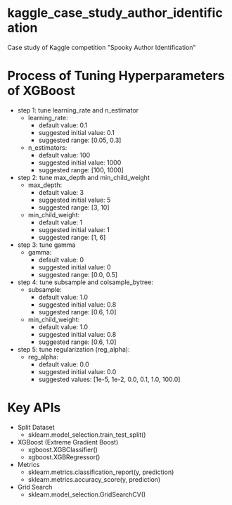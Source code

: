 # kaggle_case_study_author_identification
Case study of Kaggle competition "Spooky Author Identification"

# Process of Tuning Hyperparameters of XGBoost
  - step 1: tune learning_rate and n_estimator
    - learning_rate:
      - default value: 0.1
      - suggested initial value: 0.1
      - suggested range: [0.05, 0.3]
    - n_estimators:
      - default value: 100
      - suggested initial value: 1000
      - suggested range: [100, 1000]
  - step 2: tune max_depth and min_child_weight
    - max_depth:
      - default value: 3
      - suggested initial value: 5
      - suggested range: [3, 10]
    - min_child_weight:
      - default value: 1
      - suggested initial value: 1
      - suggested range: [1, 6]
  - step 3: tune gamma
    - gamma:
      - default value: 0
      - suggested initial value: 0
      - suggested range: [0.0, 0.5]
  - step 4: tune subsample and colsample_bytree:
    - subsample:
      - default value: 1.0
      - suggested initial value: 0.8
      - suggested range: [0.6, 1.0]
    - min_child_weight:
      - default value: 1.0
      - suggested initial value: 0.8
      - suggested range: [0.6, 1.0]
  - step 5: tune regularization (reg_alpha):
    - reg_alpha:
      - default value: 0.0
      - suggested initial value: 0.0
      - suggested values: [1e-5, 1e-2, 0.0, 0.1, 1.0, 100.0]
      

# Key APIs
- Split Dataset
  - sklearn.model_selection.train_test_split()
- XGBoost (Extreme Gradient Boost)
  - xgboost.XGBClassifier()
  - xgboost.XGBRegressor()
- Metrics
  - sklearn.metrics.classification_report(y, prediction)
  - sklearn.metrics.accuracy_score(y, prediction)
- Grid Search
  - sklearn.model_selection.GridSearchCV()
